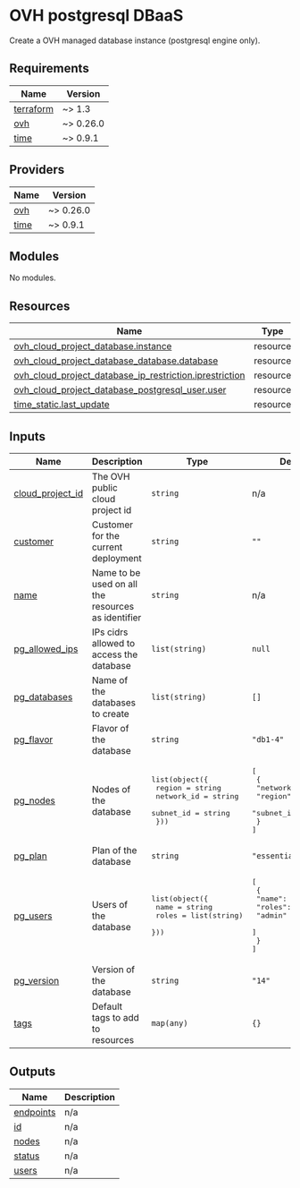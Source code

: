 # OVH postgresql DBaaS

Create a OVH managed database instance (postgresql engine only).

<!-- BEGIN_TF_DOCS -->
## Requirements

| Name | Version |
|------|---------|
| <a name="requirement_terraform"></a> [terraform](#requirement\_terraform) | ~> 1.3 |
| <a name="requirement_ovh"></a> [ovh](#requirement\_ovh) | ~> 0.26.0 |
| <a name="requirement_time"></a> [time](#requirement\_time) | ~> 0.9.1 |

## Providers

| Name | Version |
|------|---------|
| <a name="provider_ovh"></a> [ovh](#provider\_ovh) | ~> 0.26.0 |
| <a name="provider_time"></a> [time](#provider\_time) | ~> 0.9.1 |

## Modules

No modules.

## Resources

| Name | Type |
|------|------|
| [ovh_cloud_project_database.instance](https://registry.terraform.io/providers/ovh/ovh/latest/docs/resources/cloud_project_database) | resource |
| [ovh_cloud_project_database_database.database](https://registry.terraform.io/providers/ovh/ovh/latest/docs/resources/cloud_project_database_database) | resource |
| [ovh_cloud_project_database_ip_restriction.iprestriction](https://registry.terraform.io/providers/ovh/ovh/latest/docs/resources/cloud_project_database_ip_restriction) | resource |
| [ovh_cloud_project_database_postgresql_user.user](https://registry.terraform.io/providers/ovh/ovh/latest/docs/resources/cloud_project_database_postgresql_user) | resource |
| [time_static.last_update](https://registry.terraform.io/providers/hashicorp/time/latest/docs/resources/static) | resource |

## Inputs

| Name | Description | Type | Default | Required |
|------|-------------|------|---------|:--------:|
| <a name="input_cloud_project_id"></a> [cloud\_project\_id](#input\_cloud\_project\_id) | The OVH public cloud project id | `string` | n/a | yes |
| <a name="input_customer"></a> [customer](#input\_customer) | Customer for the current deployment | `string` | `""` | no |
| <a name="input_name"></a> [name](#input\_name) | Name to be used on all the resources as identifier | `string` | n/a | yes |
| <a name="input_pg_allowed_ips"></a> [pg\_allowed\_ips](#input\_pg\_allowed\_ips) | IPs cidrs allowed to access the database | `list(string)` | `null` | no |
| <a name="input_pg_databases"></a> [pg\_databases](#input\_pg\_databases) | Name of the databases to create | `list(string)` | `[]` | no |
| <a name="input_pg_flavor"></a> [pg\_flavor](#input\_pg\_flavor) | Flavor of the database | `string` | `"db1-4"` | no |
| <a name="input_pg_nodes"></a> [pg\_nodes](#input\_pg\_nodes) | Nodes of the database | <pre>list(object({<br>    region     = string<br>    network_id = string<br>    subnet_id  = string<br>  }))</pre> | <pre>[<br>  {<br>    "network_id": null,<br>    "region": "GRA5",<br>    "subnet_id": null<br>  }<br>]</pre> | no |
| <a name="input_pg_plan"></a> [pg\_plan](#input\_pg\_plan) | Plan of the database | `string` | `"essential"` | no |
| <a name="input_pg_users"></a> [pg\_users](#input\_pg\_users) | Users of the database | <pre>list(object({<br>    name  = string<br>    roles = list(string)<br>  }))</pre> | <pre>[<br>  {<br>    "name": "root",<br>    "roles": [<br>      "admin"<br>    ]<br>  }<br>]</pre> | no |
| <a name="input_pg_version"></a> [pg\_version](#input\_pg\_version) | Version of the database | `string` | `"14"` | no |
| <a name="input_tags"></a> [tags](#input\_tags) | Default tags to add to resources | `map(any)` | `{}` | no |

## Outputs

| Name | Description |
|------|-------------|
| <a name="output_endpoints"></a> [endpoints](#output\_endpoints) | n/a |
| <a name="output_id"></a> [id](#output\_id) | n/a |
| <a name="output_nodes"></a> [nodes](#output\_nodes) | n/a |
| <a name="output_status"></a> [status](#output\_status) | n/a |
| <a name="output_users"></a> [users](#output\_users) | n/a |
<!-- END_TF_DOCS -->

